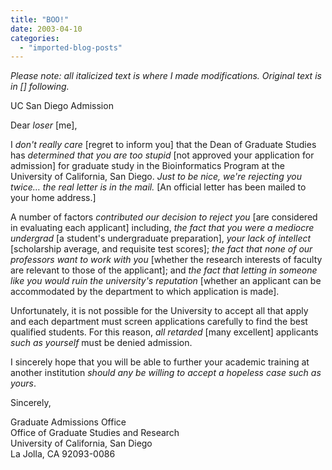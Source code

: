 ```yaml
---
title: "BOO!"
date: 2003-04-10
categories: 
  - "imported-blog-posts"
---
```


_Please note: all italicized text is where I made modifications. Original text is in \[\] following._

UC San Diego Admission

Dear _loser_ \[me\],

I _don't really care_ \[regret to inform you\] that the Dean of Graduate Studies has _determined that you are too stupid_ \[not approved your application for admission\] for graduate study in the Bioinformatics Program at the University of California, San Diego. _Just to be nice, we're rejecting you twice… the real letter is in the mail._ \[An official letter has been mailed to your home address.\]

A number of factors _contributed our decision to reject you_ \[are considered in evaluating each applicant\] including, _the fact that you were a mediocre undergrad_ \[a student's undergraduate preparation\], _your lack of intellect_ \[scholarship average, and requisite test scores\]; _the fact that none of our professors want to work with you_ \[whether the research interests of faculty are relevant to those of the applicant\]; and _the fact that letting in someone like you would ruin the university's reputation_ \[whether an applicant can be accommodated by the department to which application is made\].

Unfortunately, it is not possible for the University to accept all that apply and each department must screen applications carefully to find the best qualified students. For this reason, _all retarded_ \[many excellent\] applicants _such as yourself_ must be denied admission.

I sincerely hope that you will be able to further your academic training at another institution _should any be willing to accept a hopeless case such as yours_.

Sincerely,

Graduate Admissions Office  
Office of Graduate Studies and Research  
University of California, San Diego  
La Jolla, CA 92093-0086
